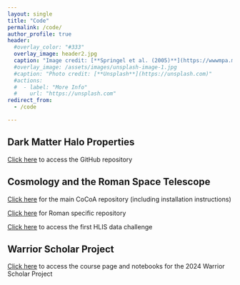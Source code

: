 ```yaml
---
layout: single
title: "Code"
permalink: /code/
author_profile: true
header:
  #overlay_color: "#333"
  overlay_image: header2.jpg
  caption: "Image credit: [**Springel et al. (2005)**](https://wwwmpa.mpa-garching.mpg.de/galform/virgo/millennium/)"
  #overlay_image: /assets/images/unsplash-image-1.jpg
  #caption: "Photo credit: [**Unsplash**](https://unsplash.com)"
  #actions:
  #  - label: "More Info"
  #    url: "https://unsplash.com"
redirect_from: 
  - /code

---
```



## Dark Matter Halo Properties

[Click here](https://github.com/hbowden-arch/HaloProperties) to access the GitHub repository

## Cosmology and the Roman Space Telescope

[Click here](https://github.com/CosmoLike/cocoa/tree/main) for the main CoCoA repository (including installation instructions)


[Click here](https://github.com/CosmoLike/roman_cpip_data_challenge) for Roman specific repository


[Click here](https://github.com/CosmoLike/cocoa_roman_real) to access the first HLIS data challenge

## Warrior Scholar Project

[Click here](https://github.com/hbowden-arch/WSP_2024) to access the course page and notebooks for the 2024 Warrior Scholar Project

